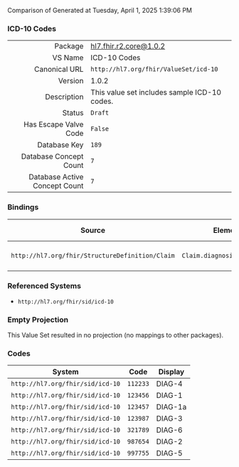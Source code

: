 Comparison of 
Generated at Tuesday, April 1, 2025 1:39:06 PM

### ICD-10 Codes

|      |     |
| ---: | --- |
| Package | hl7.fhir.r2.core@1.0.2 |
| VS Name | ICD-10 Codes |
| Canonical URL | `http://hl7.org/fhir/ValueSet/icd-10` |
| Version | 1.0.2 |
| Description | This value set includes sample ICD-10 codes. |
| Status | `Draft` |
| Has Escape Valve Code | `False` |
| Database Key | `189` |
| Database Concept Count | `7` |
| Database Active Concept Count | `7` |
### Bindings

| Source | Element | Binding | Strength | Element Short |
| ------ | ------- | ------- | -------- | ------------- |
| `http://hl7.org/fhir/StructureDefinition/Claim` | `Claim.diagnosis.diagnosis` | `http://hl7.org/fhir/ValueSet/icd-10` | `Example` | Patient's list of diagnosis |

### Referenced Systems

* `http://hl7.org/fhir/sid/icd-10`
### Empty Projection

This Value Set resulted in no projection (no mappings to other packages).

### Codes

| System | Code | Display |
| ------ | ---- | ------- |
| `http://hl7.org/fhir/sid/icd-10` | `112233` | DIAG-4 |
| `http://hl7.org/fhir/sid/icd-10` | `123456` | DIAG-1 |
| `http://hl7.org/fhir/sid/icd-10` | `123457` | DIAG-1a |
| `http://hl7.org/fhir/sid/icd-10` | `123987` | DIAG-3 |
| `http://hl7.org/fhir/sid/icd-10` | `321789` | DIAG-6 |
| `http://hl7.org/fhir/sid/icd-10` | `987654` | DIAG-2 |
| `http://hl7.org/fhir/sid/icd-10` | `997755` | DIAG-5 |
